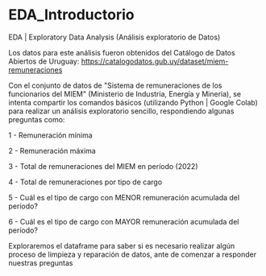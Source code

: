 # EDA_Introductorio
EDA | Exploratory Data Analysis (Análisis exploratorio de Datos)

Los datos para este análisis fueron obtenidos del Catálogo de Datos Abiertos de Uruguay: https://catalogodatos.gub.uy/dataset/miem-remuneraciones

Con el conjunto de datos de "Sistema de remuneraciones de los funcionarios del MIEM" (Ministerio de Industria, Energía y Minería), se intenta compartir los comandos básicos (utilizando Python | Google Colab) para realizar un análisis exploratorio sencillo, respondiendo algunas preguntas como:

1 - Remuneración mínima

2 - Remuneración máxima

3 - Total de remuneraciones del MIEM en período (2022)

4 - Total de remuneraciones por tipo de cargo

5 - Cuál es el tipo de cargo con MENOR remuneración acumulada del período?

6 - Cuál es el tipo de cargo con MAYOR remuneración acumulada del período?

Exploraremos el dataframe para saber si es necesario realizar algún proceso de limpieza y reparación de datos, ante de comenzar a responder nuestras preguntas
